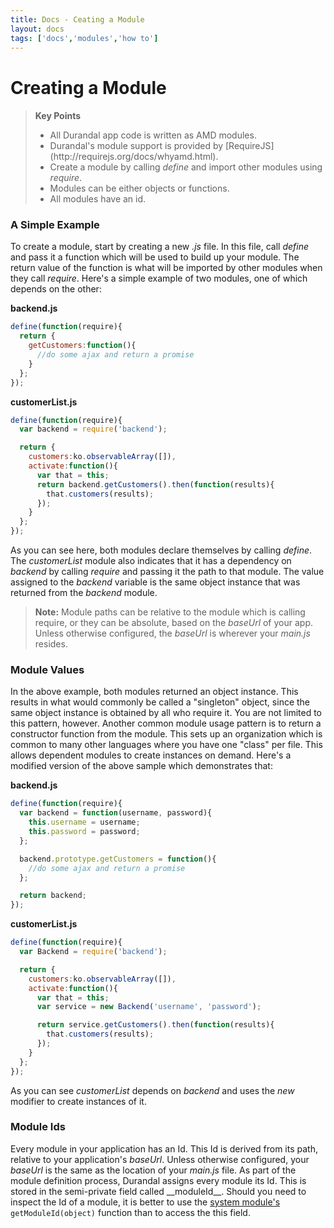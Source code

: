 ```yaml
---
title: Docs - Ceating a Module
layout: docs
tags: ['docs','modules','how to']
---
```

# Creating a Module
####

<blockquote>
  <strong>Key Points</strong>
  <ul>
    <li>
      All Durandal app code is written as AMD modules.
    </li>
    <li>
       Durandal's module support is provided by [RequireJS](http://requirejs.org/docs/whyamd.html).
    </li>
    <li>
      Create a module by calling <em>define</em> and import other modules using <em>require</em>.
    </li>
    <li>
      Modules can be either objects or functions.
    </li>
    <li>
      All modules have an id.
    </li>
  </ul>
</blockquote>

### A Simple Example

To create a module, start by creating a new _.js_ file. In this file, call _define_ and pass it a function which will be used to build up your module. The return value of the function is what will be imported by other modules when they call _require_.
Here's a simple example of two modules, one of which depends on the other:

**backend.js**
```javascript
define(function(require){
  return {
    getCustomers:function(){
      //do some ajax and return a promise
    }
  };
});
```

**customerList.js**
```javascript
define(function(require){
  var backend = require('backend');

  return {
    customers:ko.observableArray([]),
    activate:function(){
      var that = this;
      return backend.getCustomers().then(function(results){
        that.customers(results);
      });
    }
  };
});
```

As you can see here, both modules declare themselves by calling _define_.
The _customerList_ module also indicates that it has a dependency on _backend_ by calling _require_ and passing it the path to that module.
The value assigned to the _backend_ variable is the same object instance that was returned from the _backend_ module.

> **Note:** Module paths can be relative to the module which is calling require, or they can be absolute, based on the _baseUrl_ of your app. Unless otherwise configured, the _baseUrl_ is wherever your _main.js_ resides.

### Module Values

In the above example, both modules returned an object instance. This results in what would commonly be called a "singleton" object, since the same object instance is obtained by all who require it.
You are not limited to this pattern, however. Another common module usage pattern is to return a constructor function from the module. This sets up an organization which is common to many other languages where you have one "class" per file.
This allows dependent modules to create instances on demand. Here's a modified version of the above sample which demonstrates that:

**backend.js**
```javascript
define(function(require){
  var backend = function(username, password){
    this.username = username;
    this.password = password;
  };

  backend.prototype.getCustomers = function(){
    //do some ajax and return a promise
  };

  return backend;
});
```

**customerList.js**
```javascript
define(function(require){
  var Backend = require('backend');

  return {
    customers:ko.observableArray([]),
    activate:function(){
      var that = this;
      var service = new Backend('username', 'password');

      return service.getCustomers().then(function(results){
        that.customers(results);
      });
    }
  };
});
```
As you can see _customerList_ depends on _backend_ and uses the _new_ modifier to create instances of it.

### Module Ids

Every module in your application has an Id. This Id is derived from its path, relative to your application's _baseUrl_.
Unless otherwise configured, your _baseUrl_ is the same as the location of your _main.js_ file.
As part of the module definition process, Durandal assigns every module its Id. This is stored in the semi-private field called \_\_moduleId\_\_.
Should you need to inspect the Id of a module, it is better to use the [system module's](system.html.md) `getModuleId(object)` function than to access the this field.
